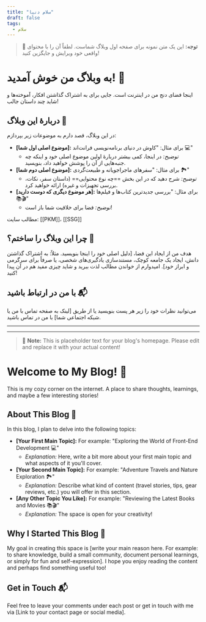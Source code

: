 ```yaml
---
title: "سلام دنیا"
draft: false
tags:
  - سلام
---
```


> 📢 **توجه:** این یک متن نمونه برای صفحه اول وبلاگ شماست. لطفاً آن را با محتوای واقعی خود ویرایش و جایگزین کنید!

# به وبلاگ من خوش آمدید! 👋

اینجا فضای دنج من در اینترنت است. جایی برای به اشتراک گذاشتن افکار، آموخته‌ها و شاید چند داستان جالب!

## دربارهٔ این وبلاگ 📝

در این وبلاگ، قصد دارم به موضوعات زیر بپردازم:

*   **[موضوع اصلی اول شما]:** برای مثال: "کاوش در دنیای برنامه‌نویسی فرانت‌اند 💻"
    *   *توضیح:* در اینجا، کمی بیشتر دربارهٔ اولین موضوع اصلی خود و اینکه چه جنبه‌هایی از آن را پوشش خواهید داد، بنویسید.
*   **[موضوع اصلی دوم شما]:** برای مثال: "سفرهای ماجراجویانه و طبیعت‌گردی 🏞️"
    *   *توضیح:* شرح دهید که در این بخش ==چه نوع محتوایی== (داستان سفر، نکات، بررسی تجهیزات و غیره) ارائه خواهید کرد.
*   **[هر موضوع دیگری که دوست دارید]:** برای مثال: "بررسی جدیدترین کتاب‌ها و فیلم‌ها 📚🎬"
    *   *توضیح:* فضا برای خلاقیت شما باز است!

مطالب سایت: [[PKM]]، [[SSG]]

## چرا این وبلاگ را ساختم؟ 🤔

هدف من از ایجاد این فضا، [دلیل اصلی خود را اینجا بنویسید. مثلاً: به اشتراک گذاشتن دانش، ایجاد یک جامعه کوچک، مستندسازی یادگیری‌های شخصی، یا صرفاً برای سرگرمی و ابراز خود]. امیدوارم از خواندن مطالب لذت ببرید و شاید چیزی مفید هم در آن پیدا کنید!

## با من در ارتباط باشید 📬

می‌توانید نظرات خود را زیر هر پست بنویسید یا از طریق [لینک به صفحه تماس با من یا شبکه اجتماعی شما] با من در تماس باشید.

---
---

> 📢 **Note:** This is placeholder text for your blog's homepage. Please edit and replace it with your actual content!

# Welcome to My Blog! 👋

This is my cozy corner on the internet. A place to share thoughts, learnings, and maybe a few interesting stories!

## About This Blog 📝

In this blog, I plan to delve into the following topics:

*   **[Your First Main Topic]:** For example: "Exploring the World of Front-End Development 💻"
    *   *Explanation:* Here, write a bit more about your first main topic and what aspects of it you'll cover.
*   **[Your Second Main Topic]:** For example: "Adventure Travels and Nature Exploration 🏞️"
    *   *Explanation:* Describe what kind of content (travel stories, tips, gear reviews, etc.) you will offer in this section.
*   **[Any Other Topic You Like]:** For example: "Reviewing the Latest Books and Movies 📚🎬"
    *   *Explanation:* The space is open for your creativity!

## Why I Started This Blog 🤔

My goal in creating this space is [write your main reason here. For example: to share knowledge, build a small community, document personal learnings, or simply for fun and self-expression]. I hope you enjoy reading the content and perhaps find something useful too!

## Get in Touch 📬

Feel free to leave your comments under each post or get in touch with me via [Link to your contact page or social media].

